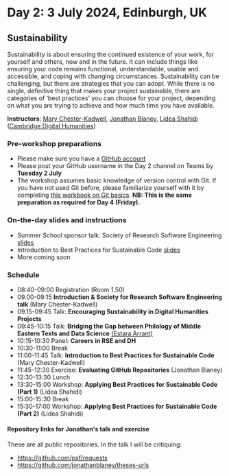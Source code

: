 # Day 2: 3 July 2024, Edinburgh, UK

## Sustainability

Sustainability is about ensuring the continued existence of your work, for yourself and others, now and in the future. It can include things like ensuring your code remains functional, understandable, usable and accessible, and coping with changing circumstances. Sustainability can be challenging, but there are strategies that you can adopt. While there is no single, definitive thing that makes your project sustainable, there are categories of ‘best practices’ you can choose for your project, depending on what you are trying to achieve and how much time you have available. 

**Instructors**: [Mary Chester-Kadwell](https://www.cdh.cam.ac.uk/about/people/dr-mary-chester-kadwell/), [Jonathan Blaney](https://www.cdh.cam.ac.uk/about/people/jonathan-blaney/), [Lidea Shahidi](https://www.cdh.cam.ac.uk/about/people/lidea-shahidi/) ([Cambridge Digital Humanities](https://www.cdh.cam.ac.uk/))

### Pre-workshop preparations  
- Please make sure you have a [GitHub account](https://github.com/)
- Please post your GitHub username in the Day 2 channel on Teams by **Tuesday 2 July**
- The workshop assumes basic knowledge of version control with Git. If you have not used Git before, please familiarize yourself with it by completing [this workbook on Git basics](https://docs.google.com/document/d/1uO8f0j62-5FkLkDHht9xOj-XFbr0RTF9sukWCig42vk/edit). **NB: This is the same preparation as required for Day 4 (Friday).**

### On-the-day slides and instructions
- Summer School sponsor talk: Society of Research Software Engineering [slides](https://docs.google.com/presentation/d/1mpNCRzrIM_XhWbhsXWKah2c6jcT7iHTwQ2bVeiETZRA/edit?usp=sharing)
- Introduction to Best Practices for Sustainable Code [slides](https://docs.google.com/presentation/d/1AcgG6ZgsKkul_8cDQsWbcrlQ3U44xcN8FPNQHoDRVKk/edit?usp=sharing)
- More coming soon

### Schedule

- 08:40-09:00 Registration (Room 1.50)
- 09.00-09:15 **Introduction & Society for Research Software Engineering talk** (Mary Chester-Kadwell)
- 09.15-09:45 Talk: **Encouraging Sustainability in Digital Humanities Projects**
- 09:45-10:15 Talk: **Bridging the Gap between Philology of Middle Eastern Texts and Data Science** [(Estara Arrant)](https://www.lib.cam.ac.uk/collections/departments/taylor-schechter-genizah-research-unit/unit-staff/dr-estara-arrant)
- 10:15-10:30 Panel: **Careers in RSE and DH**
- 10:30-11:00 Break
- 11:00-11:45 Talk: **Introduction to Best Practices for Sustainable Code** (Mary Chester-Kadwell)
- 11:45-12:30 Exercise: **Evaluating GitHub Repositories** (Jonathan Blaney)
- 12:30-13:30 Lunch
- 13:30-15:00 Workshop: **Applying Best Practices for Sustainable Code (Part 1)** (Lidea Shahidi)
- 15:00-15:30 Break
- 15:30-17:00 Workshop: **Applying Best Practices for Sustainable Code (Part 2)** (Lidea Shahidi)

#### Repository links for Jonathan's talk and exercise

These are all public repositories. In the talk I will be critiquing:

- https://github.com/psf/requests
- https://github.com/jonathanblaney/theses-urls

